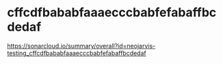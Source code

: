 # cffcdfbababfaaaecccbabfefabaffbcdedaf
https://sonarcloud.io/summary/overall?id=neojarvis-testing_cffcdfbababfaaaecccbabfefabaffbcdedaf
